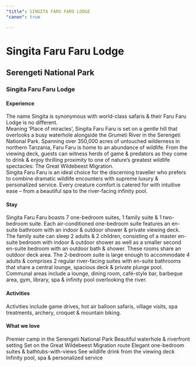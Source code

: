 ```yaml
---
"title": SINGITA FARU FARU LODGE
"canon": true

---
```


# Singita Faru Faru Lodge
## Serengeti National Park
### Singita Faru Faru Lodge

#### Experience
The name Singita is synonymous with world-class safaris &amp; their Faru Faru Lodge is no different.  
Meaning ‘Place of miracles’, Singita Faru Faru is set on a gentle hill that overlooks a busy waterhole alongside the Grumeti River in the Serengeti National Park.
Spanning over 350,000 acres of untouched wilderness in northern Tanzania, Faru Faru is home to an abundance of wildlife.
From the viewing deck, guests can witness herds of game &amp; predators as they come to drink &amp; enjoy thrilling proximity to one of nature’s greatest wildlife spectacles:  The Great Wildebeest Migration.   
Singita Faru Faru is an ideal choice for the discerning traveller who prefers to combine dramatic wildlife encounters with supreme luxury &amp; personalized service.  Every creature comfort is catered for with intuitive ease – from a beautiful spa to the river-facing infinity pool.

#### Stay
Singita Faru Faru boasts 7 one-bedroom suites, 1 family suite &amp; 1 two-bedroom suite.
Each air-conditioned one-bedroom suite features an en-suite bathroom with an indoor &amp; outdoor shower &amp; private viewing deck.
The family suite can sleep 2 adults &amp; 2 children, consisting of a master en-suite bedroom with indoor &amp; outdoor shower as well as a smaller second en-suite bedroom with an outdoor bath &amp; shower.  These rooms share an outdoor deck area.
The 2-bedroom suite is large enough to accommodate 4 adults &amp; comprises 2 regular river-facing suites with en-suite bathrooms that share a central lounge, spacious deck &amp; private plunge pool.  
Communal areas include a lounge, dining room, café-style bar, barbeque area, gym, library, spa &amp; infinity pool overlooking the river.

#### Activities
Activities include game drives, hot air balloon safaris, village visits, spa treatments, archery, croquet &amp; mountain biking.


#### What we love
Premier camp in the Serengeti National Park
Beautiful waterhole &amp; riverfront setting
Set on the Great Wildebeest Migration route
Elegant one-bedroom suites &amp; bathtubs-with-views
See wildlife drink from the viewing deck
Infinity pool, spa &amp; personalized service